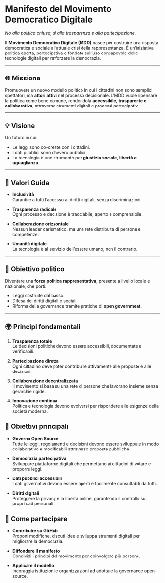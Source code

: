 # Manifesto del Movimento Democratico Digitale

_No alla politica chiusa, sì alla trasparenza e alla partecipazione._


Il **Movimento Democratico Digitale (MDD)** nasce per costruire una risposta democratica e sociale all’attuale crisi della rappresentanza. È un’iniziativa politica aperta, partecipativa e fondata sull’uso consapevole delle tecnologie digitali per rafforzare la democrazia.

---

## 🌐 Missione

Promuovere un nuovo modello politico in cui i cittadini non sono semplici spettatori, ma **attori attivi** nel processo decisionale. L’MDD vuole ripensare la politica come bene comune, rendendola **accessibile, trasparente e collaborativa**, attraverso strumenti digitali e processi partecipativi.

---

## 💡 Visione

Un futuro in cui:
- Le leggi sono co-create con i cittadini.
- I dati pubblici sono davvero pubblici.
- La tecnologia è uno strumento per **giustizia sociale, libertà e uguaglianza**.

---

## 🧭 Valori Guida

- **Inclusività**  
  Garantire a tutti l’accesso ai diritti digitali, senza discriminazioni.

- **Trasparenza radicale**  
  Ogni processo e decisione è tracciabile, aperto e comprensibile.

- **Collaborazione orizzontale**  
  Nessun leader carismatico, ma una rete distribuita di persone e competenze.

- **Umanità digitale**  
  La tecnologia è al servizio dell’essere umano, non il contrario.

---

## 🚀 Obiettivo politico

Diventare una **forza politica rappresentativa**, presente a livello locale e nazionale, che porti:
- Leggi costruite dal basso.
- Difesa dei diritti digitali e sociali.
- Riforma della governance tramite pratiche di **open government**.

---



## 🌍 Principi fondamentali

1. **Trasparenza totale**  
   Le decisioni politiche devono essere accessibili, documentate e verificabili.

2. **Partecipazione diretta**  
   Ogni cittadino deve poter contribuire attivamente alle proposte e alle decisioni.

3. **Collaborazione decentralizzata**  
   Il movimento si basa su una rete di persone che lavorano insieme senza gerarchie rigide.

4. **Innovazione continua**  
   Politica e tecnologia devono evolversi per rispondere alle esigenze della società moderna.

## 🎯 Obiettivi principali

- **Governo Open Source**  
  Tutte le leggi, regolamenti e decisioni devono essere sviluppate in modo collaborativo e modificabili attraverso proposte pubbliche.

- **Democrazia partecipativa**  
  Sviluppare piattaforme digitali che permettano ai cittadini di votare e proporre leggi.

- **Dati pubblici accessibili**  
  I dati governativi devono essere aperti e facilmente consultabili da tutti.

- **Diritti digitali**  
  Proteggere la privacy e la libertà online, garantendo il controllo sui propri dati personali.

## 🤝 Come partecipare

- **Contribuire su GitHub**  
  Proponi modifiche, discuti idee e sviluppa strumenti digitali per migliorare la democrazia.

- **Diffondere il manifesto**  
  Condividi i principi del movimento per coinvolgere più persone.

- **Applicare il modello**  
  Incoraggia istituzioni e organizzazioni ad adottare la governance open-source.




